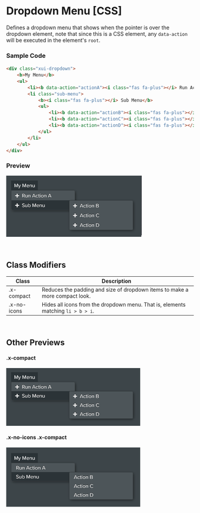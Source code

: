 # Dropdown Menu [CSS]

Defines a dropdown menu that shows when the pointer is over the dropdown element, note that since this is a CSS element, any `data-action` will be executed in the element's `root`.

### Sample Code
```html
<div class="xui-dropdown">
    <b>My Menu</b>
    <ul>
        <li><b data-action="actionA"><i class="fas fa-plus"></i> Run Action A</b></li>
        <li class="sub-menu">
            <b><i class="fas fa-plus"></i> Sub Menu</b>
            <ul>
                <li><b data-action="actionB"><i class="fas fa-plus"></i> Action B</b></li>
                <li><b data-action="actionC"><i class="fas fa-plus"></i> Action C</b></li>
                <li><b data-action="actionD"><i class="fas fa-plus"></i> Action D</b></li>
            </ul>
        </li>
    </ul>
</div>
```

### Preview
![xui-dropdown](./img/xui-dropdown.png)

&nbsp;<br/>
## Class Modifiers

|Class						|Description|
|-							|-|
|.x-compact					|Reduces the padding and size of dropdown items to make a more compact look.|
|.x-no-icons				|Hides all icons from the dropdown menu. That is, elements matching `li > b > i`.

&nbsp;<br/>
## Other Previews

#### .x-compact
![xui-dropdown](./img/xui-dropdown-x-compact.png)

#### .x-no-icons .x-compact
![xui-dropdown](./img/xui-dropdown-x-no-icons.png)
